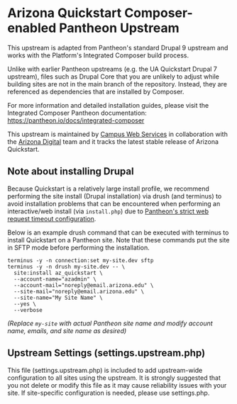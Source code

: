 # Arizona Quickstart Composer-enabled Pantheon Upstream 
This upstream is adapted from Pantheon's standard Drupal 9 upstream and works with the Platform's Integrated Composer build process.

Unlike with earlier Pantheon upstreams (e.g. the UA Quickstart Drupal 7 upstream), files such as Drupal Core that you are unlikely to adjust while building sites are not in the main branch of the repository. Instead, they are referenced as dependencies that are installed by Composer.

For more information and detailed installation guides, please visit the Integrated Composer Pantheon documentation: https://pantheon.io/docs/integrated-composer

This upstream is maintained by [Campus Web Services](https://web.arizona.edu) in collaboration with the [Arizona Digital](https://digitial.arizona.edu) team and it tracks the latest stable release of Arizona Quickstart.

## Note about installing Drupal
Because Quickstart is a relatively large install profile, we recommend performing the site install (Drupal installation) via drush (and terminus) to avoid installation problems that can be encountered when performing an interactive/web install (via `install.php`) due to [Pantheon's strict web request timeout configuration](https://pantheon.io/docs/timeouts).

Below is an example drush command that can be executed with terminus to install Quickstart on a Pantheon site.  Note that these commands put the site in SFTP mode before performing the installation.

```
terminus -y -n connection:set my-site.dev sftp
terminus -y -n drush my-site.dev -- \
  site:install az_quickstart \
  --account-name="azadmin" \
  --account-mail="noreply@email.arizona.edu" \
  --site-mail="noreply@email.arizona.edu" \
  --site-name="My Site Name" \
  --yes \
  --verbose
```
_(Replace `my-site` with actual Pantheon site name and modify account name, emails, and site name as desired)_

## Upstream Settings (settings.upstream.php)
This file (settings.upstream.php) is included to add upstream-wide configuration to all sites using the upstream. It is strongly suggested that you not delete or modify this file as it may cause reliability issues with your site. If site-specific configuration is needed, please use settings.php.